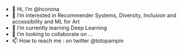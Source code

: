 - 👋 Hi, I’m @hcorona 
- 👀 I’m interested in Recommender Systems,  Diversity, Inclusion and accessibility and ML for Art
- 🌱 I’m currently learning Deep Learning 
- 💞️ I’m looking to collaborate on ...
- 📫 How to reach me : on twitter @totopampin 

<!---
hcorona/hcorona is a ✨ special ✨ repository because its `README.md` (this file) appears on your GitHub profile.
You can click the Preview link to take a look at your changes.
--->

